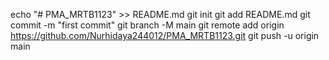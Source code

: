 echo "# PMA_MRTB1123" >> README.md
git init
git add README.md
git commit -m "first commit"
git branch -M main
git remote add origin https://github.com/Nurhidaya244012/PMA_MRTB1123.git
git push -u origin main
